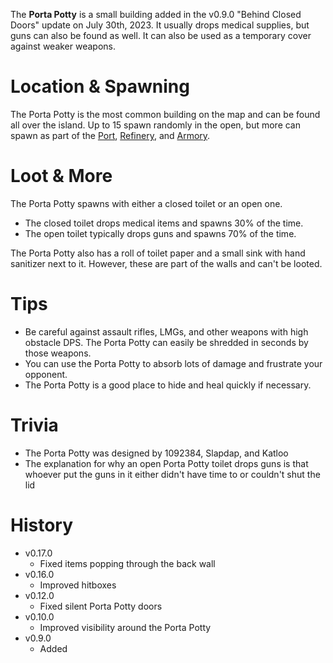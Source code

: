 The **Porta Potty** is a small building added in the v0.9.0 "Behind Closed Doors" update on July 30th, 2023. It usually drops medical supplies, but guns can also be found as well. It can also be used as a temporary cover against weaker weapons.

# Location & Spawning

The Porta Potty is the most common building on the map and can be found all over the island. Up to 15 spawn randomly in the open, but more can spawn as part of the [Port](/buildings/port), [Refinery](/buildings/refinery), and [Armory](/buildings/armory).

# Loot & More

The Porta Potty spawns with either a closed toilet or an open one.

- The closed toilet drops medical items and spawns 30% of the time.
- The open toilet typically drops guns and spawns 70% of the time.

The Porta Potty also has a roll of toilet paper and a small sink with hand sanitizer next to it. However, these are part of the walls and can't be looted.

# Tips

- Be careful against assault rifles, LMGs, and other weapons with high obstacle DPS. The Porta Potty can easily be shredded in seconds by those weapons.
- You can use the Porta Potty to absorb lots of damage and frustrate your opponent.
- The Porta Potty is a good place to hide and heal quickly if necessary.

# Trivia

- The Porta Potty was designed by 1092384, Slapdap, and Katloo
- The explanation for why an open Porta Potty toilet drops guns is that whoever put the guns in it either didn't have time to or couldn't shut the lid

# History

- v0.17.0
  - Fixed items popping through the back wall
- v0.16.0
  - Improved hitboxes
- v0.12.0
  - Fixed silent Porta Potty doors
- v0.10.0
  - Improved visibility around the Porta Potty
- v0.9.0
  - Added
